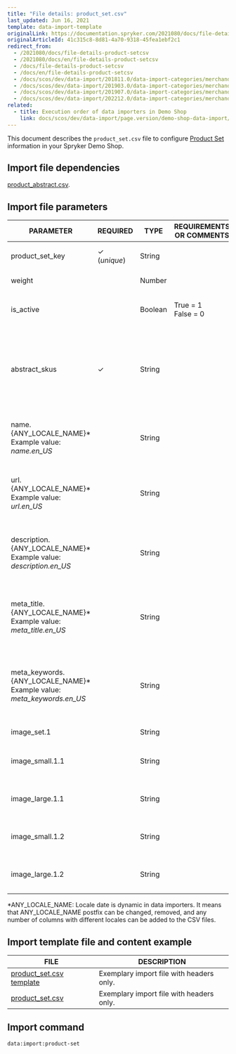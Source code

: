 ```yaml
---
title: "File details: product_set.csv"
last_updated: Jun 16, 2021
template: data-import-template
originalLink: https://documentation.spryker.com/2021080/docs/file-details-product-setcsv
originalArticleId: 41c315c8-8d81-4a70-9318-45fea1ebf2c1
redirect_from:
  - /2021080/docs/file-details-product-setcsv
  - /2021080/docs/en/file-details-product-setcsv
  - /docs/file-details-product-setcsv
  - /docs/en/file-details-product-setcsv
  - /docs/scos/dev/data-import/201811.0/data-import-categories/merchandising-setup/product-merchandising/file-details-product-set.csv.html
  - /docs/scos/dev/data-import/201903.0/data-import-categories/merchandising-setup/product-merchandising/file-details-product-set.csv.html
  - /docs/scos/dev/data-import/201907.0/data-import-categories/merchandising-setup/product-merchandising/file-details-product-set.csv.html
  - /docs/scos/dev/data-import/202212.0/data-import-categories/merchandising-setup/product-merchandising/file-details-product-set.csv.html
related:
  - title: Execution order of data importers in Demo Shop
    link: docs/scos/dev/data-import/page.version/demo-shop-data-import/execution-order-of-data-importers-in-demo-shop.html
---
```


This document describes the `product_set.csv` file to configure [Product Set](/docs/pbc/all/content-management-system/{{page.version}}/base-shop/product-sets-feature-overview.html) information in your Spryker Demo Shop.

## Import file dependencies

[product_abstract.csv](/docs/pbc/all/product-information-management/{{page.version}}/base-shop/import-and-export-data/products-data-import/file-details-product-abstract.csv.html).


## Import file parameters

| PARAMETER | REQUIRED | TYPE | REQUIREMENTS OR COMMENTS | DESCRIPTION |
| --- | --- | --- | --- | --- |
| product_set_key | &check; (*unique*) | String |  | Key identifier of the product set. |
| weight |  | Number |  | Weight of the product set. |
| is_active |  | Boolean |True = 1<br>False = 0 | Indicates if the product set is active or not. |
| abstract_skus | &check; | String |  | String containing SKUs of the abstract products, separate by comas, which are part of the product set. |
| name.{ANY_LOCALE_NAME}*<br>Example value: *name.en_US* |  | String |  |Name of the product set, translated in the specified locale (US for our example).  |
| url.{ANY_LOCALE_NAME}*<br>Example value: *url.en_US* |  | String |  | URL of the product set, used in the specified locale (US for our example). |
| description.{ANY_LOCALE_NAME}*<br>Example value: *description.en_US* |  | String |  | Description of the product set, translated in the specified locale (US for our example). |
| meta_title.{ANY_LOCALE_NAME}*<br>Example value: *meta_title.en_US* |  | String |  |Meta data title of the product set, translated in the specified locale (US for our example).  |
| meta_keywords.{ANY_LOCALE_NAME}*<br>Example value: *meta_keywords.en_US*  |  | String |  | Meta data keywords of the product set, translated in the specified locale (US for our example).|
| image_set.1 |  | String |  | Image of the product set. |
| image_small.1.1 |  | String |  | Small image of the first product of the product set. |
| image_large.1.1 |  | String |  | Large image of the first product of the product set. |
| image_small.1.2 |  | String |  | Small image of the second product of the product set.  |
| image_large.1.2 |  | String |  | Large image of the second product of the product set. |

*ANY_LOCALE_NAME: Locale date is dynamic in data importers. It means that ANY_LOCALE_NAME postfix can be changed, removed, and any number of columns with different locales can be added to the CSV files.


## Import template file and content example

| FILE | DESCRIPTION |
| --- | --- |
| [product_set.csv template](https://spryker.s3.eu-central-1.amazonaws.com/docs/Developer+Guide/Back-End/Data+Manipulation/Data+Ingestion/Data+Import/Data+Import+Categories/Merchandising+Setup/Product+Merchandising/Template+product_set.csv) | Exemplary import file with headers only. |
| [product_set.csv](https://spryker.s3.eu-central-1.amazonaws.com/docs/Developer+Guide/Back-End/Data+Manipulation/Data+Ingestion/Data+Import/Data+Import+Categories/Merchandising+Setup/Product+Merchandising/product_set.csv) | Exemplary import file with headers only. |

## Import command

```bash
data:import:product-set
```
